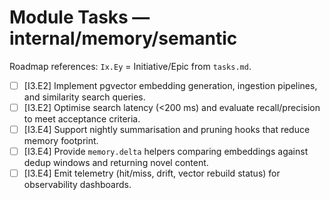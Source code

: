 # Module Tasks — internal/memory/semantic

Roadmap references: `Ix.Ey` = Initiative/Epic from `tasks.md`.

- [ ] [I3.E2] Implement pgvector embedding generation, ingestion pipelines, and similarity search queries.
- [ ] [I3.E2] Optimise search latency (<200 ms) and evaluate recall/precision to meet acceptance criteria.
- [ ] [I3.E4] Support nightly summarisation and pruning hooks that reduce memory footprint.
- [ ] [I3.E4] Provide `memory.delta` helpers comparing embeddings against dedup windows and returning novel content.
- [ ] [I3.E4] Emit telemetry (hit/miss, drift, vector rebuild status) for observability dashboards.
